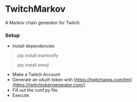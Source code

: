 # TwitchMarkov
A Markov chain generator for Twitch.

### Setup
- Install dependencies
> pip install markovify

> pip install emoji
- Make a Twitch Account
- Generate an oAuth token with [https://twitchapps.com/tmi](https://twitchtokengenerator.com/)
- Fill out the conf.py file.
- Execute.
